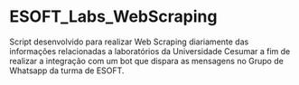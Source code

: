 # ESOFT_Labs_WebScraping
Script desenvolvido para realizar Web Scraping diariamente das informações relacionadas a laboratórios da Universidade Cesumar a fim de realizar a integração com um bot que dispara as mensagens no Grupo de Whatsapp da turma de ESOFT.
